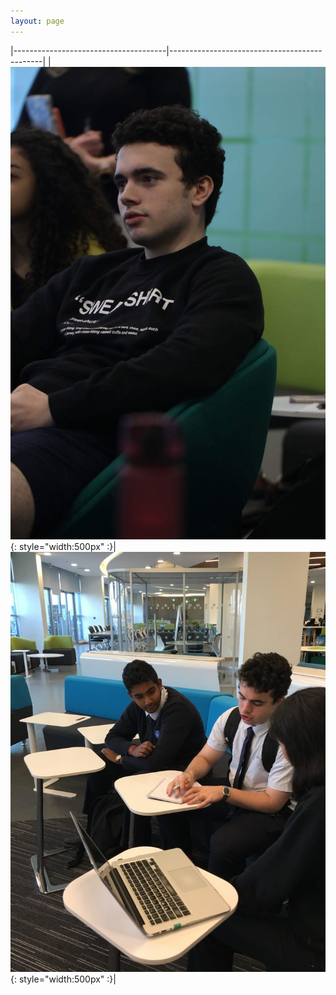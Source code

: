```yaml
---
layout: page
---
```


|--------------------------------------|----------------------------------------------|
|![nice image](/img/home_page/ryan1.jpg){: style="width:500px"  :}|![helping](/img/home_page/helping1.jpg){: style="width:500px"  :}|